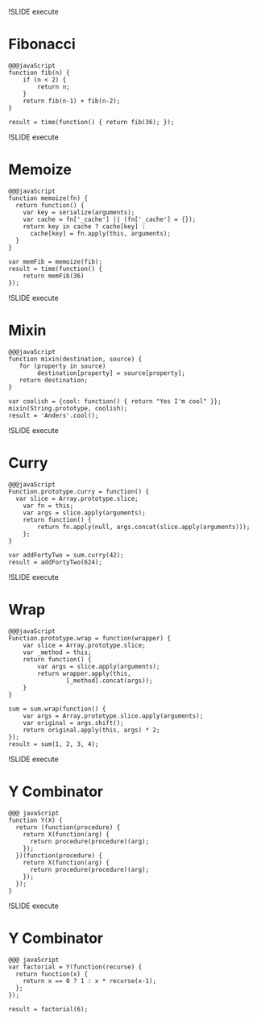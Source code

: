 !SLIDE execute
# Fibonacci

    @@@javaScript
    function fib(n) {
        if (n < 2) {
            return n;
        }
        return fib(n-1) + fib(n-2);
    }
 
    result = time(function() { return fib(36); });



!SLIDE execute
# Memoize

    @@@javaScript
    function memoize(fn) {
      return function() {
        var key = serialize(arguments);
        var cache = fn['_cache'] || (fn['_cache'] = {});
        return key in cache ? cache[key] :
          cache[key] = fn.apply(this, arguments);
      }
    }

    var memFib = memoize(fib);
    result = time(function() {
        return memFib(36)
    });

!SLIDE execute
# Mixin
    
    @@@javaScript
    function mixin(destination, source) {
       for (property in source)
            destination[property] = source[property];
       return destination;
    }

    var coolish = {cool: function() { return "Yes I'm cool" }};
    mixin(String.prototype, coolish);
    result = 'Anders'.cool();



!SLIDE execute
# Curry

    @@@javaScript
    Function.prototype.curry = function() {
      var slice = Array.prototype.slice;
        var fn = this;
        var args = slice.apply(arguments);
        return function() {
            return fn.apply(null, args.concat(slice.apply(arguments)));
        };
    }

    var addFortyTwo = sum.curry(42);
    result = addFortyTwo(624);


!SLIDE execute
# Wrap

    @@@javaScript
    Function.prototype.wrap = function(wrapper) {
        var slice = Array.prototype.slice;
        var _method = this;
        return function() {
            var args = slice.apply(arguments);
            return wrapper.apply(this, 
                    [_method].concat(args));
        }
    }
    
    sum = sum.wrap(function() {
        var args = Array.prototype.slice.apply(arguments);
        var original = args.shift();
        return original.apply(this, args) * 2;
    });
    result = sum(1, 2, 3, 4);



!SLIDE execute
# Y Combinator

    @@@ javaScript
    function Y(X) {
      return (function(procedure) {
        return X(function(arg) {
          return procedure(procedure)(arg);
        });
      })(function(procedure) {
        return X(function(arg) {
          return procedure(procedure)(arg);
        });
      });
    }

!SLIDE execute
# Y Combinator

    @@@ javaScript
    var factorial = Y(function(recurse) {
      return function(x) {
        return x == 0 ? 1 : x * recurse(x-1);
      };
    });

    result = factorial(6);
